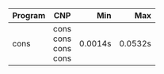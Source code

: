 Program | CNP | Min | Max
--- | --- | ---: | ---:
cons | cons<br/>cons<br/>cons<br/>cons | 0.0014s | 0.0532s

